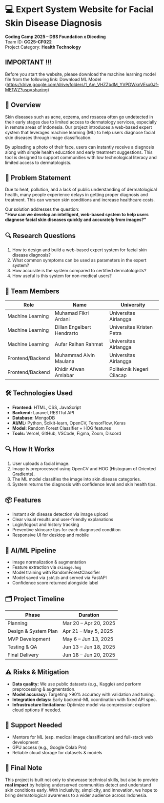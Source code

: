 
# 💻 Expert System Website for Facial Skin Disease Diagnosis  
**Coding Camp 2025 – DBS Foundation x Dicoding**  
Team ID: **CC25-CF022**  
Project Category: **Health Technology**

## IMPORTANT !!! ##
Before you start the website, please download the machine learning model file from the following link:
Download ML Model (https://drive.google.com/drive/folders/1_Am_VHZZbdM_YVPDWknVEsx0Jf-ME1WZ?usp=sharing)

## 🧠 Overview  
Skin diseases such as acne, eczema, and rosacea often go undetected in their early stages due to limited access to dermatology services, especially in remote areas of Indonesia. Our project introduces a web-based expert system that leverages machine learning (ML) to help users diagnose facial skin diseases through image classification.  

By uploading a photo of their face, users can instantly receive a diagnosis along with simple health education and early treatment suggestions. This tool is designed to support communities with low technological literacy and limited access to dermatologists.

## 🎯 Problem Statement  
Due to heat, pollution, and a lack of public understanding of dermatological health, many people experience delays in getting proper diagnosis and treatment. This can worsen skin conditions and increase healthcare costs.  

Our solution addresses the question:  
**"How can we develop an intelligent, web-based system to help users diagnose facial skin diseases quickly and accurately from images?"**

## 🔍 Research Questions  
1. How to design and build a web-based expert system for facial skin disease diagnosis?  
2. What common symptoms can be used as parameters in the expert system?  
3. How accurate is the system compared to certified dermatologists?  
4. How useful is this system for non-medical users?

## 👥 Team Members  
| Role              | Name                          | University                          |
|------------------|-------------------------------|--------------------------------------|
| Machine Learning | Muhamad Fikri Ardani          | Universitas Airlangga                |
| Machine Learning | Dillan Engelbert Hendrarto    | Universitas Kristen Petra            |
| Machine Learning | Aufar Raihan Rahmat           | Universitas Airlangga                |
| Frontend/Backend | Muhammad Alvin Maulana        | Universitas Airlangga                |
| Frontend/Backend | Khidir Afwan Amlabar          | Politeknik Negeri Cilacap            |

## 🛠 Technologies Used  
- **Frontend:** HTML, CSS, JavaScript  
- **Backend:** Laravel, RESTful API  
- **Database:** MongoDB  
- **AI/ML:** Python, Scikit-learn, OpenCV, TensorFlow, Keras  
- **Model:** Random Forest Classifier + HOG features  
- **Tools:** Vercel, GitHub, VSCode, Figma, Zoom, Discord

## 🔍 How It Works  
1. User uploads a facial image.  
2. Image is preprocessed using OpenCV and HOG (Histogram of Oriented Gradients).  
3. The ML model classifies the image into skin disease categories.  
4. System returns the diagnosis with confidence level and skin health tips.  

## 📦 Features  
- Instant skin disease detection via image upload  
- Clear visual results and user-friendly explanations  
- Login/logout and history tracking  
- Preventive skincare tips for each diagnosed condition  
- Responsive UI for desktop and mobile

## 🧪 AI/ML Pipeline  
- Image normalization & augmentation  
- Feature extraction via `skimage.hog`  
- Model training with RandomForestClassifier  
- Model saved via `joblib` and served via FastAPI  
- Confidence score returned alongside label  

## 🗂 Project Timeline  
| Phase                   | Duration              |
|------------------------|-----------------------|
| Planning               | Mar 20 – Apr 20, 2025 |
| Design & System Plan   | Apr 21 – May 5, 2025  |
| MVP Development        | May 6 – Jun 13, 2025  |
| Testing & QA           | Jun 13 – Jun 18, 2025 |
| Final Delivery         | Jun 18 – Jun 20, 2025 |

## ⚠️ Risks & Mitigation  
- **Data quality:** We use public datasets (e.g., Kaggle) and perform preprocessing & augmentation.  
- **Model accuracy:** Targeting >90% accuracy with validation and tuning.  
- **Integration delays:** Early backend-ML coordination with fixed API spec.  
- **Infrastructure limitations:** Optimize model via compression; explore cloud options if needed.

## 🙌 Support Needed  
- Mentors for ML (esp. medical image classification) and full-stack web development  
- GPU access (e.g., Google Colab Pro)  
- Reliable cloud storage for datasets & models  

## 📌 Final Note  
This project is built not only to showcase technical skills, but also to provide **real impact** by helping underserved communities detect and understand skin conditions early. With inclusivity, simplicity, and innovation, we hope to bring dermatological awareness to a wider audience across Indonesia.
